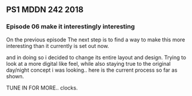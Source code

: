 ## PS1 MDDN 242 2018

### Episode 06 make it interestingly interesting

On the previous episode The next step is to find a way to make this more interesting than it currently is set out now.

and in doing so i decided to change its entire layout and design. Trying to look at a more digital like feel, while also staying true to the original day/night concept i was looking.. here is the current process so far as shown.

TUNE IN FOR MORE.. clocks.